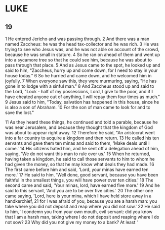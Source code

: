 # LUKE

## 19

1 He entered Jericho and was passing through. 2 And there was a man named Zaccheus: he was the head tax-collector and he was rich. 3 He was trying to see who Jesus was, and he was not able on account of the crowd, because he was small in stature. 4 So he ran on ahead of them and went up into a sycamore tree so that he could see him, because he was about to pass through that place. 5 And as Jesus came to the spot, he looked up and said to him, "Zaccheus, hurry up and come down, for I need to stay in your house today." 6 So he hurried and came down, and he welcomed him in joyfully. 7 When everyone saw this, they were murmuring, saying, "He has gone in to lodge with a sinful man." 8 And Zaccheus stood up and said to the Lord, "Look - half of my possessions, Lord, I give to the poor, and if I have cheated anyone out of anything, I will repay them four times as much." 9 Jesus said to him, "Today, salvation has happened in this house, since he is also a son of Abraham. 10 For the son of man came to look for and to save the lost."

11 As they heard these things, he continued and told a parable, because he was near Jerusalem, and because they thought that the kingdom of God was about to appear right away. 12 Therefore he said, "An aristocrat went into a far country to acquire a kingdom and then return. 13 He called his ten servants and gave them ten minas and said to them, 'Make deals until I come.' 14 His citizens hated him, and he sent off a delegation ahead of him, saying, 'We do not want this man to rule over us.' 15 When he returned, having taken a kingdom, he said to call those servants to him to whom he had given the money, so that he may know what deals they had made. 16 The first came before him and said, 'Lord, your minas have earned ten more.' 17 He said to him, 'Well done, good servant, because you have been faithful in the smallest things, you will have power over ten cities.' 18 The second came and said, 'Your minas, lord, have earned five more.' 19 And he said to this servant, 'And you are to be over five cities.' 20 The other one came saying, 'Lord, here is your mina, which I have held store away in a handkerchief, 21 for I was afraid of you, because you are a harsh man: you take where you did not deposit and reap where you did not sow.' 22 He said to him, 'I condemn you from your own mouth, evil servant: did you know that I am a harsh man, taking where I do not deposit and reaping where I do not sow? 23 Why did you not give my money to a bank? At least '